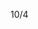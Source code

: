 10/4

<!-- 颱風放了兩天 -->

<!-- 開始學習node.js -->

<!-- 加班時數
累積7h , 今天加班0h  
加班日期
8/28 2h
9/9  1h 轉補休
9/10 2h 
9/11 2h
-->

<!-- Leetcode刷題  
總刷68題 今天刷了0題
-->

<!--專案
 第一個專案 5/28 合約管理(完成)
 第二個專案 物料模擬分析-後端API做不出來,改成料況表暫定(完成)
 第三個專案 6/18 excelE化(Z_生管_00料品基本資料_V1.0)(完成) 
 第四個專案 6/24 excelE化(Z_物控_01料品領料數量_V1.2)(完成) 
 第五個專案 6/28 excel E 化(Z_倉庫_03料品庫存現況查詢_V1.0)(完成)  
 第六個專案 7/10 標準工時 E 化(完成)
 第七個專案 ==>報表E化 只剩圖表部分(等API)
 第八個專案 7/12 資材料況表 (完成) 
 第九個專案 7/31 工令單總表&料品檢驗報表 (完成) 
 第十個專案 7/30 銷貨明細表 (完成) 
 第十一個專案 8/23 未結工單追蹤-總染分析&追蹤明細 (完成)(功能要大改可能要重做)
 第十二個專案 人員作業認可證管理平台系統 (大致完成)
 第十三個專案 夏廠長-杰比-盤點用-基本資料-上海(完成) (主管讓其他人做了)
 第十四個專案 夏廠長-杰比-盤點用-基本資料-蘇州(完成) (主管讓其他人做了)
 第十五個專案 製造交接平台(完成)
 第十六個專案 倉庫_999借出還入明細表_蘇州(時程開到10/7)
 第十七個專案 倉庫_999借出還入明細表_上海(時程開到10/7)
 第十八個專案 料品庫存現況查詢修改時程開到(10/11)
 -->

<!-- 自學進度 
hello 演算法 
https://www.hello-algo.com/zh-hant/chapter_preface/about_the_book/ 
開始學習ai
 -->